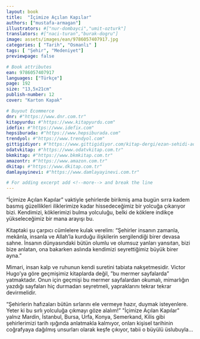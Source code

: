 ```yaml
---
layout: book
title:  "İçimize Açılan Kapılar"
authors: ["mustafa-armagan"]
illustrators: #["nur-dombayci","umit-ozturk"]
translators: #["naci-turan","burak-dogru"]
image: assets/images/ean/9786057407917.jpg
categories: [ "Tarih", "Osmanlı" ]
tags: [ "Şehir", "Medeniyet"]
previewpage: false

# Book attributes
ean: 9786057407917
languages: ["Türkçe"]
page: 192
size: "13,5x21cm"
publish-number: 12
cover: "Karton Kapak"

# Buyout Ecommerce
dnr: #"https://www.dnr.com.tr"
kitapyurdu: #"https://www.kitapyurdu.com"
idefix: #"https://www.idefix.com"
hepsiburada: #"https://www.hepsiburada.com"
trendyol: #"https://www.trendyol.com"
gittigidiyor: #"https://www.gittigidiyor.com/kitap-dergi/ezan-sehidi-adnan-menderes_pdp_732728793"
odatvkitap: #"https://www.odatvkitap.com.tr"
bkmkitap: #"https://www.bkmkitap.com.tr"
amazontr: #"https://www.amazon.com.tr"
dkitap: #"https://www.dkitap.com.tr"
damlayayinevi: #"https://www.damlayayinevi.com.tr"

# For adding excerpt add <!--more--> and break the line
---
```

“İçimize Açılan Kapılar” vaktiyle şehirlerde birikmiş ama bugün sırra kadem basmış güzellikleri iliklerimize kadar hissedeceğimiz bir yolcuğa çıkarıyor bizi. Kendimizi, köklerimizi bulma yolculuğu, belki de köklere indikçe yükseleceğimiz bir mana arayışı bu.
<!--more--> 
Kitaptaki şu çarpıcı cümlelere kulak verelim:
“Şehirler insanın zamanla, mekânla, insanla ve Allah’la kurduğu ilişkilerin sergilendiği birer devasa sahne. İnsanın dünyasındaki bütün olumlu ve olumsuz yanları yansıtan, bizi bize anlatan, ona bakarken aslında kendimizi seyrettiğimiz büyük birer ayna.”

Mimari, insan kalp ve ruhunun kendi suretini tabiata nakşetmesidir. Victor Hugo’ya göre geçmişimiz kitaplarda değil, ”bu mermer sayfalarda” yatmaktadır. Onun için geçmişi bu mermer sayfalardan okumalı, mimarlığın yazdığı sayfaları hiç durmadan seyretmeli, yapraklarını tekrar tekrar devirmelidir.

“Şehirlerin hafızaları bütün sırlarını ele vermeye hazır, duymak isteyenlere. Yeter ki bu sırlı yolculuğa çıkmayı göze alalım!”
"İçimize Açılan Kapılar" yalnız Mardin, İstanbul, Bursa, Urfa, Konya, Semerkand, Kilis gibi şehirlerimizi tarih ışığında anlatmakla kalmıyor, onları kişisel tarihinin coğrafyaya dağılmış unsurları olarak keşfe çıkıyor, tabii o büyülü üslubuyla...
